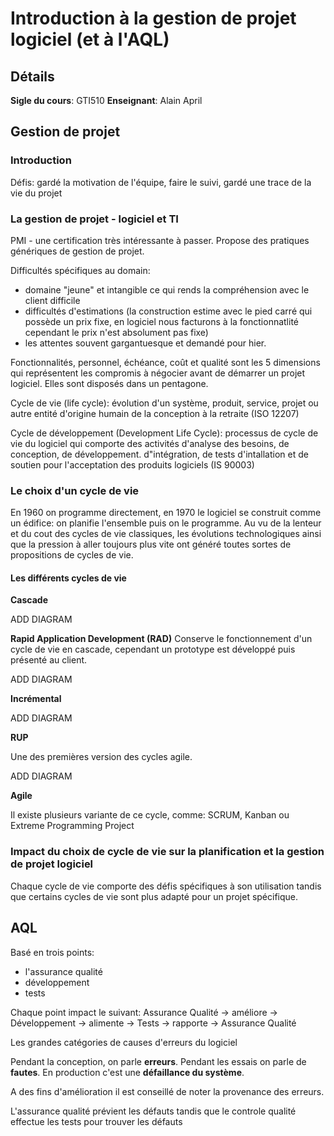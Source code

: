 # Introduction à la gestion de projet logiciel (et à l'AQL)

## Détails
**Sigle du cours**: GTI510
**Enseignant**: Alain April

## Gestion de projet

### Introduction

Défis: gardé la motivation de l'équipe, faire le suivi, gardé une trace de la vie du projet

### La gestion de projet - logiciel et TI

PMI - une certification très intéressante à passer. Propose des pratiques génériques de gestion de projet.

Difficultés spécifiques au domain:
- domaine "jeune" et intangible ce qui rends la compréhension avec le client difficile
- difficultés d'estimations (la construction estime avec le pied carré qui possède un prix fixe, en logiciel nous facturons à la fonctionnatlité cependant le prix n'est absolument pas fixe)
- les attentes souvent gargantuesque et demandé pour hier.

Fonctionnalités, personnel, échéance, coût et qualité sont les 5 dimensions qui représentent les compromis à négocier avant de démarrer un projet logiciel. Elles sont disposés dans un pentagone.

Cycle de vie (life cycle): évolution d'un système, produit, service, projet ou autre entité d'origine humain de la conception à la retraite (ISO 12207)

Cycle de développement (Development Life Cycle): processus de cycle de vie du logiciel qui comporte des activités d'analyse des besoins, de conception, de développement. d"intégration, de tests
d'intallation et de soutien pour l'acceptation des produits logiciels (IS 90003)

### Le choix d'un cycle de vie

En 1960 on programme directement, en 1970 le logiciel se construit comme un édifice: on planifie l'ensemble puis on le programme.
Au vu de la lenteur et du cout des cycles de vie classiques, les évolutions technologiques ainsi que la
pression à aller toujours plus vite ont généré toutes sortes de propositions de cycles de vie.

#### Les différents cycles de vie

**Cascade**

ADD DIAGRAM

**Rapid Application Development (RAD)**
Conserve le fonctionnement d'un cycle de vie en cascade, cependant un prototype est développé puis présenté au client.

ADD DIAGRAM

**Incrémental**

ADD DIAGRAM

**RUP**

Une des premières version des cycles agile.

ADD DIAGRAM

**Agile**

Il existe plusieurs variante de ce cycle, comme: SCRUM, Kanban ou Extreme Programming Project

### Impact du choix de cycle de vie sur la planification et la gestion de projet logiciel

Chaque cycle de vie comporte des défis spécifiques à son utilisation tandis que certains cycles de vie sont plus adapté pour un projet spécifique.

## AQL

Basé en trois points:
- l'assurance qualité
- développement
- tests

Chaque point impact le suivant: Assurance Qualité -> améliore -> Développement -> alimente -> Tests -> rapporte -> Assurance Qualité

Les grandes catégories de causes d'erreurs du logiciel

Pendant la conception, on parle **erreurs**.
Pendant les essais on parle de **fautes**.
En production c'est une **défaillance du système**.

A des fins d'amélioration il est conseillé de noter la provenance des erreurs.

L'assurance qualité prévient les défauts tandis que le controle qualité effectue les tests pour trouver les défauts
